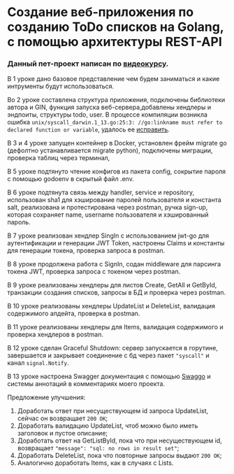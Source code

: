 # Создание веб-приложения по созданию ToDo списков на Golang, с помощью архитектуры REST-API

### Данный пет-проект написан по [видеокурсу](https://www.youtube.com/playlist?list=PLbTTxxr-hMmyFAvyn7DeOgNRN8BQdjFm8).

В 1 уроке дано базовое представление чем будем заниматься и какие интрументы будут использоваться.

Во 2 уроке составлена структура приложения, подключены библиотеки автора и GIN, функция запуска веб-сервера,добавлены хендлеры и эндпоиты, структуры todo, user.
В процессе компиляции возникла ошибка `unix/syscall_darwin.1_13.go:25:3: //go:linkname must refer to declared function or variable`, удалось ее [исправить](https://stackoverflow.com/questions/71507321/go-1-18-build-error-on-mac-unix-syscall-darwin-1-13-go253-golinkname-mus).

В 3 и 4 уроке запущен контейнер в Docker, установлен фрейм migrate go (дефолтно устанавливается migrate python), подключены миграции, проверка таблиц через терминал, 

В 5 уроке  подтянуто чтение конфигов из пакета config, сокрытие пароля с помощью godoenv в скрытый файл .env.

В 6 уроке подтянута связь между handler, service и repository, использован sha1 для хэширование паролей пользователя и константа salt, реализована и протестирована через postman, ручка sign-up, которая сохраняет name, username пользователя и хэшированный пароль.

В 7 уроке реализован хендлер SingIn с использованием jwt-go для аутентификации и генерации JWT Token, настроены Claims и константы для генерации токена, проверка запроса в postman.

В 8 уроке продолжена работа с SignIn, содан middleware для парсинга токена JWT, проверка запроса с токеном через postman.

В 9 уроке реализованы хендлеры для листов Create, GetAll и GetById, транзакции создания списков, запросы в БД и проверка через postman.

В 10 уроке реализованы хендлеры UpdateList и DeleteList, валидация содержимого апдейта, проверка в postman.

В 11 уроке реализованы хендлеры для Items, валидация содержимого и проверка хендлеров в postman.

В 12 уроке сделан Graceful Shutdown: сервер запускается в горутине, завершается и закрывает соединение с бд через пакет `"syscall"` и канал `signal.Notify`.

В 13 уроке настроена Swagger документация с помощью [Swaggo](https://github.com/swaggo/swag) и системы аннотаций в комментариях моего проекта. 

Предложение улучшения:
1) Доработать ответ при несуществующем id запроса UpdateList, сейчас он возвращает `200 OK`;
2) Доработать валидацию UpdateList, чтоб можно было иметь заголовок и пустое описание;
3) Доработать ответ на GetListById, пока что при несуществующем id, возвращает `"message": "sql: no rows in result set"`;
4) Доработать DeleteList, пока что повторные запросы выдают `200 OK`;
5) Аналогично доработать Items, как в случаях с Lists.